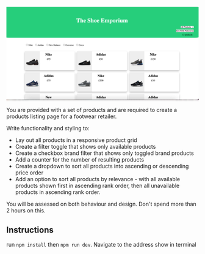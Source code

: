 
![](./readme-image.png)

You are provided with a set of products and are required to create a products listing page for a footwear retailer.

Write functionality and styling to:

- Lay out all products in a responsive product grid
- Create a filter toggle that shows only available products
- Create a checkbox brand filter that shows only toggled brand products
- Add a counter for the number of resulting products
- Create a dropdown to sort all products into ascending or descending price order
- Add an option to sort all products by relevance - with all available products shown first in ascending rank order, then all unavailable products in ascending rank order.

You will be assessed on both behaviour and design. Don't spend more than 2 hours on this.

## Instructions

run ```npm install``` then ```npm run dev```. Navigate to the address show in terminal

